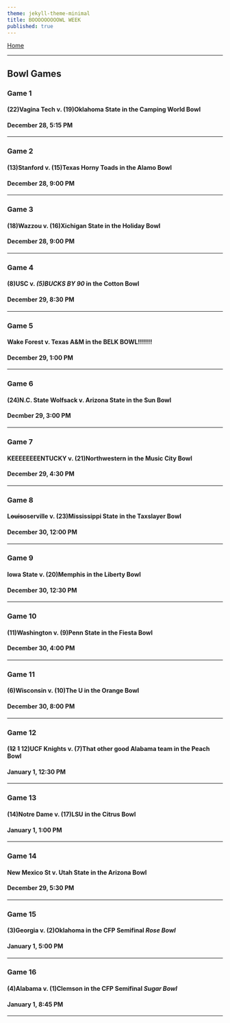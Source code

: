 ```yaml
---
theme: jekyll-theme-minimal
title: BOOOOOOOOOWL WEEK
published: true
---
```

<body>
<div id="fb-root"></div>
<script>(function(d, s, id) {
  var js, fjs = d.getElementsByTagName(s)[0];
  if (d.getElementById(id)) return;
  js = d.createElement(s); js.id = id;
  js.src = 'https://connect.facebook.net/en_US/sdk.js#xfbml=1&version=v2.11&appId=133329484016307';
  fjs.parentNode.insertBefore(js, fjs);
}(document, 'script', 'facebook-jssdk'));</script>

<a href="https://alexchutkan.github.io">Home</a>

<hr>

<h2>Bowl Games</h2>

<h3>Game 1</h3>

<h4>(22)Vagina Tech v. (19)Oklahoma State in the <strong>Camping World Bowl</strong></h4>

<h4>December 28, 5:15 PM</h4>

<hr>

<h3>Game 2</h3>

<h4>(13)Stanford v. (15)Texas Horny Toads in the <strong>Alamo Bowl</strong</h4>

<h4>December 28, 9:00 PM</h4>

<hr>

<h3>Game 3</h3>

<h4>(18)Wazzou v. (16)Xichigan State in the <strong>Holiday Bowl</strong></h4>

<h4>December 28, 9:00 PM</h4>

<hr>

<h3>Game 4</h3>

<h4>(8)USC v. <em><strong>(5)BUCKS BY 90</strong></em> in the Cotton Bowl</h4>

<h4>December 29, 8:30 PM</h4>

<hr>

<h3>Game 5</h3>

<h4>Wake Forest v. Texas A&M in the <strong>BELK BOWL</strong>!!!!!!!</h4>

<h4>December 29, 1:00 PM</h4>

<hr>

<h3>Game 6</h3>

<h4>(24)N.C. State Wolfsack v. Arizona State in the <strong>Sun Bowl</strong></h4>

<h4>Decmber 29, 3:00 PM</h4>

<hr>

<h3>Game 7</h3>

<h4>KEEEEEEEENTUCKY v. (21)Northwestern in the <strong>Music City Bowl</strong></h4>

<h4>December 29, 4:30 PM</h4>

<hr>

<h3>Game 8</h3>

<h4>L<s>ouis</s>oserville v. (23)Mississippi State in the <strong>Taxslayer Bowl</strong></h4>

<h4>December 30, 12:00 PM</h4>

<hr>

<h3>Game 9</h3>

<h4>Iowa State v. (20)Memphis in the <strong>Liberty Bowl</strong></h4>

<h4>December 30, 12:30 PM</h4>

<hr>

<h3>Game 10</h3>

<h4>(11)Washington v. (9)Penn State in the <strong>Fiesta Bowl</strong></h4>

<h4>December 30, 4:00 PM</h4>

<hr>

<h3>Game 11</h3>

<h4>(6)Wisconsin v. (10)The U in the <strong>Orange Bowl</strong></h4>

<h4>December 30, 8:00 PM</h4>

<hr>

<h3>Game 12</h3>

<h4>(<s>12</s> <s>1</s> 12)UCF Knights v. (7)That other good Alabama team in the <strong>Peach Bowl</strong></h4>

<h4>January 1, 12:30 PM</h4>

<hr>

<h3>Game 13</h3>

<h4>(14)Notre Dame v. (17)LSU in the <strong>Citrus Bowl</strong></h4>

<h4>January 1, 1:00 PM</h4>

<hr>

<h3>Game 14</h3>

<h4>New Mexico St v. Utah State in the <strong>Arizona Bowl</strong></h4>

<h4>December 29, 5:30 PM</h4>

<hr>

<h3>Game 15</h3>

<h4>(3)Georgia v. (2)Oklahoma in the <strong>CFP Semifinal <em>Rose Bowl</em></strong></h4>

<h4>January 1, 5:00 PM</h4>

<hr>

<h3>Game 16</h3>

<h4>(4)Alabama v. (1)Clemson in the <strong>CFP Semifinal <em>Sugar Bowl</em></strong></h4>

<h4>January 1, 8:45 PM</h4>

<hr>




<div class="fb-comments" data-href="https://developers.facebook.com/docs/plugins/comments#configurator" data-numposts="5"></div>

</body>
